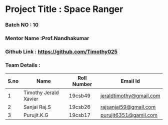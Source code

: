 # Project Title : Space Ranger
### Batch NO : 10
### Mentor Name :Prof.Nandhakumar 
### Github Link : https://github.com/Timothy025
### Team Details :
| S.no  | Name  | Roll Number  | Email Id  |
|-------|-------|--------------|-----------|
| 1  |Timothy Jerald Xavier   |19csb49   |jeraldtimothy@gmail.com |
|  2 |Sanjai Raj.S    |19csb26   |rajsanjai59@gmail.com |
| 3  |Purujit.K.G   |19csb17   |purujit6351@gamil.com   |

